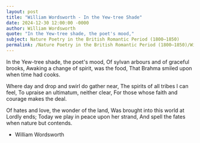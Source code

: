 ```yaml
---
layout: post
title: "William Wordsworth - In the Yew-tree Shade"
date: 2024-12-30 12:00:00 -0000
author: William Wordsworth
quote: "In the Yew-tree shade, the poet's mood,"
subject: Nature Poetry in the British Romantic Period (1800–1850)
permalink: /Nature Poetry in the British Romantic Period (1800–1850)/William Wordsworth/William Wordsworth - In the Yew-tree Shade
---
```


In the Yew-tree shade, the poet's mood,
Of sylvan arbours and of graceful brooks,
Awaking a change of spirit, was the food,
That Brahma smiled upon when time had cooks.

Where day and drop and swirl do gather near,
The spirits of all tribes I can feel,
To upraise an ultimatum, neither clear,
For those whose faith and courage makes the deal.

Of hates and love, the wonder of the land,
Was brought into this world at Lordly ends;
Today we play in peace upon her strand,
And spell the fates when nature but contends.

- William Wordsworth
